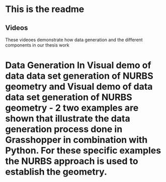 # This is the readme

## Videos
These videoes demonstrate how data generation and the different components in our thesis work

# Data Generation In Visual demo of data data set generation of NURBS geometry and Visual demo of data data set generation of NURBS geometry - 2 two examples are shown that illustrate the data generation process done in Grasshopper in combination with Python. For these specific examples the NURBS approach is used to establish the geometry.
